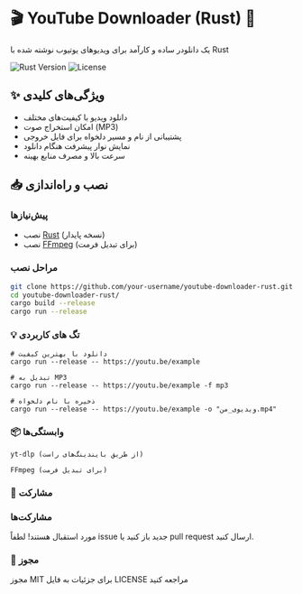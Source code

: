 # 🎬 YouTube Downloader (Rust) 🦀

یک دانلودر ساده و کارآمد برای ویدیوهای یوتیوب نوشته شده با Rust

![Rust Version](https://img.shields.io/badge/Rust-1.70+-orange?logo=rust)
![License](https://img.shields.io/badge/License-MIT-blue)

## ✨ ویژگی‌های کلیدی
- دانلود ویدیو با کیفیت‌های مختلف
- امکان استخراج صوت (MP3)
- پشتیبانی از نام و مسیر دلخواه برای فایل خروجی
- نمایش نوار پیشرفت هنگام دانلود
- سرعت بالا و مصرف منابع بهینه

## 📥 نصب و راه‌اندازی

### پیش‌نیازها
- نصب [Rust](https://www.rust-lang.org/tools/install) (نسخه پایدار)
- نصب [FFmpeg](https://ffmpeg.org/) (برای تبدیل فرمت)

### مراحل نصب
```bash
git clone https://github.com/your-username/youtube-downloader-rust.git
cd youtube-downloader-rust/
cargo build --release
cargo run --release
```
### 💡 تگ های کاربردی

```
# دانلود با بهترین کیفیت
cargo run --release -- https://youtu.be/example

# تبدیل به MP3
cargo run --release -- https://youtu.be/example -f mp3

# ذخیره با نام دلخواه
cargo run --release -- https://youtu.be/example -o "ویدیوی_من.mp4"
```
### 📦 وابستگی‌ها

    yt-dlp (از طریق بایندینگ‌های راست)

    FFmpeg (برای تبدیل فرمت)

### 🤝 مشارکت

### مشارکت‌ها
مورد استقبال هستند! لطفاً issue جدید باز کنید یا pull request ارسال کنید.
### 📜 مجوز
مجوز MIT برای جزئیات به فایل LICENSE مراجعه کنید
